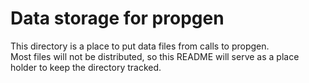 

# Data storage for propgen
This directory is a place to put data files from calls to propgen.  
Most files will not be distributed, so this README will serve as a 
place holder to keep the directory tracked. 